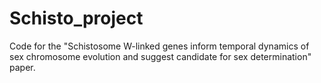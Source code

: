 # Schisto_project
Code for the "Schistosome W-linked genes inform temporal dynamics of sex chromosome evolution and suggest candidate for sex determination" paper.
